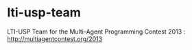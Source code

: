 lti-usp-team
============

LTI-USP Team for the Multi-Agent Programming Contest 2013 : http://multiagentcontest.org/2013
